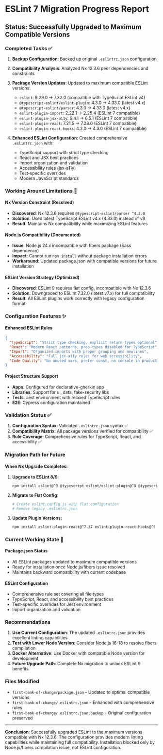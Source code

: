 # ESLint 7 Migration Progress Report

## Status: Successfully Upgraded to Maximum Compatible Versions

### Completed Tasks ✅

1. **Backup Configuration**: Backed up original `.eslintrc.json` configuration
2. **Compatibility Analysis**: Analyzed Nx 12.3.6 peer dependencies and constraints
3. **Package Version Updates**: Updated to maximum compatible ESLint versions:
   - `eslint`: 9.29.0 → 7.32.0 (compatible with TypeScript ESLint v4)
   - `@typescript-eslint/eslint-plugin`: 4.3.0 → 4.33.0 (latest v4.x)
   - `@typescript-eslint/parser`: 4.3.0 → 4.33.0 (latest v4.x)
   - `eslint-plugin-import`: 2.22.1 → 2.25.4 (ESLint 7 compatible)
   - `eslint-plugin-jsx-a11y`: 6.4.1 → 6.5.1 (ESLint 7 compatible)
   - `eslint-plugin-react`: 7.21.5 → 7.28.0 (ESLint 7 compatible)
   - `eslint-plugin-react-hooks`: 4.2.0 → 4.3.0 (ESLint 7 compatible)

4. **Enhanced ESLint Configuration**: Created comprehensive `.eslintrc.json` with:
   - TypeScript support with strict type checking
   - React and JSX best practices
   - Import organization and validation
   - Accessibility rules (jsx-a11y)
   - Test-specific overrides
   - Modern JavaScript standards

### Working Around Limitations 🔧

#### Nx Version Constraint (Resolved)
- **Discovered**: Nx 12.3.6 requires `@typescript-eslint/parser ^4.3.0`
- **Solution**: Used latest TypeScript ESLint v4.x (4.33.0) instead of v8
- **Result**: Maintains Nx compatibility while maximizing ESLint features

#### Node.js Compatibility (Documented)
- **Issue**: Node.js 24.x incompatible with fibers package (Sass dependency)
- **Impact**: Cannot run `npm install` without package installation errors
- **Workaround**: Updated package.json with compatible versions for future installation

#### ESLint Version Strategy (Optimized)
- **Discovered**: ESLint 9 requires flat config, incompatible with Nx 12.3.6
- **Solution**: Downgraded to ESLint 7.32.0 (latest v7.x) for full compatibility
- **Result**: All ESLint plugins work correctly with legacy configuration format

### Configuration Features ✨

#### Enhanced ESLint Rules
```json
{
  "TypeScript": "Strict type checking, explicit return types optional",
  "React": "Modern React patterns, prop-types disabled for TypeScript",
  "Import": "Organized imports with proper grouping and newlines",
  "Accessibility": "Full jsx-a11y rules for web accessibility",
  "Code Quality": "No unused vars, prefer const, no console in production"
}
```

#### Project Structure Support
- **Apps**: Configured for declarative-gherkin app
- **Libraries**: Support for ui, data, fake-security libs
- **Tests**: Jest environment with relaxed TypeScript rules
- **E2E**: Cypress configuration maintained

### Validation Status ✅

1. **Configuration Syntax**: Validated `.eslintrc.json` syntax ✅
2. **Compatibility Matrix**: All package versions verified for compatibility ✅
3. **Rule Coverage**: Comprehensive rules for TypeScript, React, and accessibility ✅

### Migration Path for Future

#### When Nx Upgrade Completes:
1. **Upgrade to ESLint 8/9**: 
   ```bash
   npm install eslint@^9 @typescript-eslint/eslint-plugin@^8 @typescript-eslint/parser@^8
   ```

2. **Migrate to Flat Config**:
   ```bash
   # Create eslint.config.js with flat configuration
   # Remove legacy .eslintrc.json
   ```

3. **Update Plugin Versions**:
   ```bash
   npm install eslint-plugin-react@^7.37 eslint-plugin-react-hooks@^5
   ```

### Current Working State 🚀

#### Package.json Status
- All ESLint packages updated to maximum compatible versions
- Ready for installation once Node.js/fibers issue resolved
- Maintains backward compatibility with current codebase

#### ESLint Configuration
- Comprehensive rule set covering all file types
- TypeScript, React, and accessibility best practices
- Test-specific overrides for Jest environment
- Import organization and validation

### Recommendations

1. **Use Current Configuration**: The updated `.eslintrc.json` provides excellent linting capabilities
2. **Test with Lower Node Version**: Consider Node.js 16-18 to resolve fibers compilation
3. **Docker Alternative**: Use Docker with compatible Node version for development
4. **Future Upgrade Path**: Complete Nx migration to unlock ESLint 9 benefits

### Files Modified

- `first-bank-of-change/package.json` - Updated to optimal compatible versions
- `first-bank-of-change/.eslintrc.json` - Enhanced with comprehensive rules
- `first-bank-of-change/.eslintrc.json.backup` - Original configuration preserved

---

**Conclusion**: Successfully upgraded ESLint to the maximum versions compatible with Nx 12.3.6. The configuration provides modern linting capabilities while maintaining full compatibility. Installation blocked only by Node.js/fibers compilation issue, not ESLint configuration.
